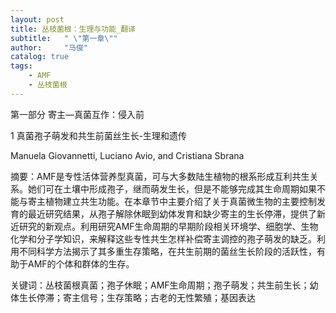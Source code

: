 ```yaml
---
layout: post
title: 丛枝菌根：生理与功能_翻译
subtitle:   " \"第一章\""
author:     "马俊"
catalog: true
tags:
    - AMF
    - 丛枝菌根
---
```

第一部分 寄主—真菌互作：侵入前

1 真菌孢子萌发和共生前菌丝生长-生理和遗传

   Manuela Giovannetti, Luciano Avio, and Cristiana Sbrana

摘要：AMF是专性活体营养型真菌，可与大多数陆生植物的根系形成互利共生关系。她们可在土壤中形成孢子，继而萌发生长，但是不能够完成其生命周期如果不能与寄主植物建立共生功能。在本章节中主要介绍了关于真菌微生物的主要控制发育的最近研究结果，从孢子解除休眠到幼体发育和缺少寄主的生长停滞，提供了新近研究的新观点。利用研究AMF生命周期的早期阶段相关环境学、细胞学、生物化学和分子学知识，来解释这些专性共生怎样补偿寄主调控的孢子萌发的缺乏。利用不同科学方法揭示了其多重生存策略，在共生前期的菌丝生长阶段的活跃性，有助于AMF的个体和群体的生存。

关键词：丛枝菌根真菌；孢子休眠；AMF生命周期；孢子萌发；共生前生长；幼体生长停滞；寄主信号；生存策略；古老的无性繁殖；基因表达
